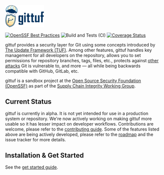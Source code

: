 <img src="https://raw.githubusercontent.com/gittuf/community/bd8b367fa91fab0fddaa1943e0131e90e04e6b10/artwork/PNG/gittuf_horizontal-color.png" alt="gittuf logo" width="25%"/>

[![OpenSSF Best Practices](https://www.bestpractices.dev/projects/7789/badge)](https://www.bestpractices.dev/projects/7789)
![Build and Tests (CI)](https://github.com/gittuf/gittuf/actions/workflows/ci.yml/badge.svg)
[![Coverage Status](https://coveralls.io/repos/github/gittuf/gittuf/badge.svg)](https://coveralls.io/github/gittuf/gittuf)

gittuf provides a security layer for Git using some concepts introduced by [The
Update Framework (TUF)]. Among other features, gittuf handles key management for
all developers on the repository, allows you to set permissions for repository
branches, tags, files, etc., protects against [other attacks] Git is vulnerable
to, and more — all while being backwards compatible with GitHub, GitLab, etc.

gittuf is a sandbox project at the [Open Source Security Foundation (OpenSSF)]
as part of the [Supply Chain Integrity Working Group].

## Current Status

gittuf is currently in alpha. It is not yet intended for use in a production
system or repository. We're now actively working on making gittuf more usable so
it has lesser impact on developer workflows. Contributions are welcome, please
refer to the [contributing guide]. Some of the features listed above are being
actively developed, please refer to the [roadmap] and the issue tracker for more
details.

## Installation & Get Started

See the [get started guide].

[The Update Framework (TUF)]: https://theupdateframework.io/
[other attacks]: https://ssl.engineering.nyu.edu/papers/torres_toto_usenixsec-2016.pdf
[contributing guide]: /CONTRIBUTING.md
[roadmap]: /docs/roadmap.md
[Open Source Security Foundation (OpenSSF)]: https://openssf.org/
[Supply Chain Integrity Working Group]: https://github.com/ossf/wg-supply-chain-integrity
[get started guide]: /docs/get-started.md
